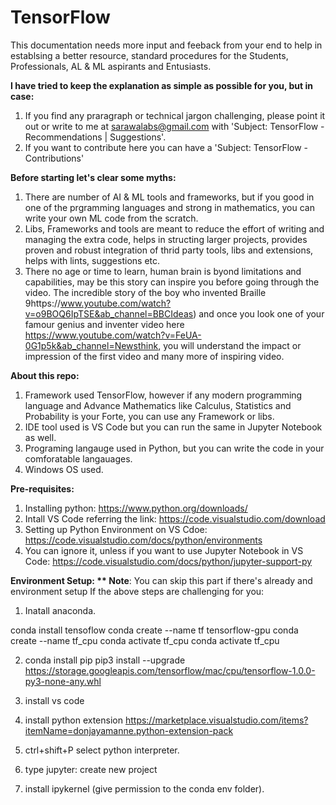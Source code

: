 # TensorFlow

This documentation needs more input and feeback from your end to help in establsing a better resource, standard procedures for the Students, Professionals, AL & ML aspirants and Entusiasts.

**I have tried to keep the explanation as simple as possible for you, but in case:**
1. If you find any praragraph or technical jargon challenging, please point it out or write to me at sarawalabs@gmail.com with 'Subject: TensorFlow - Recommendations | Suggestions'.
2. If you want to contribute here you can have a 'Subject: TensorFlow - Contributions'

**Before starting let's clear some myths:**
1. There are number of AI & ML tools and frameworks, but if you good in one of the prgramming languages and strong in mathematics, you can write your own ML code from the scratch.
2. Libs, Frameworks and tools are meant to reduce the effort of writing and managing the extra code, helps in structing larger projects, provides proven and robust integration of thrid party tools, libs and extensions, helps with lints, suggestions etc.
3. There no age or time to learn, human brain is byond limitations and capabilities, may be this story can inspire you before going through the video. The incredible story of the boy who invented Braille 9https://www.youtube.com/watch?v=o9BOQ6IpTSE&ab_channel=BBCIdeas) and once you look one of your famour genius and inventer video here https://www.youtube.com/watch?v=FeUA-0G1p5k&ab_channel=Newsthink, you will understand the impact or impression of the first video and many more of inspiring video.

**About this repo:**
1. Framework used TensorFlow, however if any modern programming language and Advance Mathematics like Calculus, Statistics and Probability is your Forte, you can use any Framework or libs.
2. IDE tool used is VS Code but you can run the same in Jupyter Notebook as well.
3. Programing langauge used in Python, but you can write the code in your comforatable langauages.
4. Windows OS used.

**Pre-requisites:**
1. Installing python: https://www.python.org/downloads/
2. Intall VS Code referring the link: https://code.visualstudio.com/download
3. Setting up Python Environment on VS Cdoe: https://code.visualstudio.com/docs/python/environments
4. You can ignore it, unless if you want to use Jupyter Notebook in VS Code: https://code.visualstudio.com/docs/python/jupyter-support-py

**Environment Setup: **
Note**: You can skip this part if there's already and environment setup 
If the above steps are challenging for you:
1. Inatall anaconda.

conda install tensoflow
conda create --name tf tensorflow-gpu
conda create --name tf_cpu
conda activate tf_cpu
conda activate tf_cpu

2. conda install pip
pip3 install --upgrade https://storage.googleapis.com/tensorflow/mac/cpu/tensorflow-1.0.0-py3-none-any.whl
3. install vs code

4. install python extension
https://marketplace.visualstudio.com/items?itemName=donjayamanne.python-extension-pack

5. ctrl+shift+P select python interpreter.

6. type jupyter: create new project

7. install ipykernel (give permission to the conda env folder).



